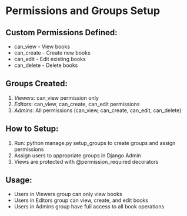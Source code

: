 # Permissions and Groups Setup

## Custom Permissions Defined:
- can_view - View books
- can_create - Create new books  
- can_edit - Edit existing books
- can_delete - Delete books

## Groups Created:
1. *Viewers*: can_view permission only
2. *Editors*: can_view, can_create, can_edit permissions
3. *Admins*: All permissions (can_view, can_create, can_edit, can_delete)

## How to Setup:
1. Run: python manage.py setup_groups to create groups and assign permissions
2. Assign users to appropriate groups in Django Admin
3. Views are protected with @permission_required decorators

## Usage:
- Users in Viewers group can only view books
- Users in Editors group can view, create, and edit books  
- Users in Admins group have full access to all book operations
